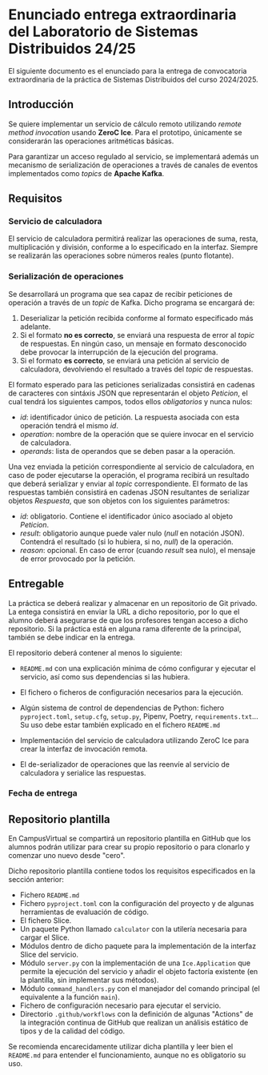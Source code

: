 # Enunciado entrega extraordinaria del Laboratorio de Sistemas Distribuidos 24/25

El siguiente documento es el enunciado para la entrega de convocatoria extraordinaria
de la práctica de Sistemas Distribuidos del curso 2024/2025.

## Introducción

Se quiere implementar un servicio de cálculo remoto utilizando _remote method invocation_ usando **ZeroC Ice**.
Para el prototipo, únicamente se considerarán las operaciones aritméticas básicas.

Para garantizar un acceso regulado al servicio, se implementará además un mecanismo de serialización de
operaciones a través de canales de eventos implementados como _topics_ de **Apache Kafka**.

## Requisitos

### Servicio de calculadora

El servicio de calculadora permitirá realizar las operaciones de suma, resta, multiplicación y división, conforme
a lo especificado en la interfaz. Siempre se realizarán las operaciones sobre números reales (punto flotante).

### Serialización de operaciones

Se desarrollará un programa que sea capaz de recibir peticiones de operación a través de un _topic_ de Kafka. Dicho
programa se encargará de:

1. Deserializar la petición recibida conforme al formato especificado más adelante.
2. Si el formato **no es correcto**, se enviará una respuesta de error al _topic_ de respuestas. En ningún caso, un
   mensaje en formato desconocido debe provocar la interrupción de la ejecución del programa.
3. Si el formato **es correcto**, se enviará una petición al servicio de calculadora, devolviendo el resultado
    a través del _topic_ de respuestas.

El formato esperado para las peticiones serializadas consistirá en cadenas de caracteres con sintáxis JSON que
representarán el objeto _Peticion_, el cual tendrá los siguientes campos, todos ellos _obligatorios_ y nunca nulos:
- _id_: identificador único de petición. La respuesta asociada con esta operación tendrá el mismo _id_.
- _operation_: nombre de la operación que se quiere invocar en el servicio de calculadora.
- _operands_: lista de operandos que se deben pasar a la operación.

Una vez enviada la petición correspondiente al servicio de calculadora, en caso de poder ejecutarse la operación,
el programa recibirá un resultado que deberá serializar y enviar al _topic_ correspondiente. El formato de las respuestas
también consistirá en cadenas JSON resultantes de serializar objetos _Respuesta_, que son objetos con los siguientes
parámetros:
- _id_: obligatorio. Contiene el identificador único asociado al objeto _Peticion_.
- _result_: obligatorio aunque puede valer nulo (_null_ en notación JSON). Contendrá el resultado (si lo hubiera,
  si no, _null_) de la operación.
- _reason_: opcional. En caso de error (cuando _result_ sea nulo), el mensaje de error provocado por la petición.

## Entregable

La práctica se deberá realizar y almacenar en un repositorio de Git privado. La entega consistirá en enviar
la URL a dicho repositorio, por lo que el alumno deberá asegurarse de que los profesores tengan acceso a
dicho repositorio. Si la práctica está en alguna rama diferente de la principal, también se debe indicar en la entrega.

El repositorio deberá contener al menos lo siguiente:

- `README.md` con una explicación mínima de cómo configurar y ejecutar el servicio, así como sus dependencias
    si las hubiera.

- El fichero o ficheros de configuración necesarios para la ejecución.
- Algún sistema de control de dependencias de Python: fichero `pyproject.toml`, `setup.cfg`, `setup.py`, Pipenv,
    Poetry, `requirements.txt`... Su uso debe estar también explicado en el fichero `README.md`
- Implementación del servicio de calculadora utilizando ZeroC Ice para crear la interfaz de invocación remota.
- El de-serializador de operaciones que las reenvíe al servicio de calculadora y serialice las respuestas.

### Fecha de entrega

## Repositorio plantilla

En CampusVirtual se compartirá un repositorio plantilla en GitHub que los alumnos podrán utilizar para crear
su propio repositorio o para clonarlo y comenzar uno nuevo desde "cero".

Dicho repositorio plantilla contiene todos los requisitos especificados en la sección anterior:

- Fichero `README.md`
- Fichero `pyproject.toml` con la configuración del proyecto y de algunas herramientas de evaluación de código.
- El fichero Slice.
- Un paquete Python llamado `calculator` con la utilería necesaria para cargar el Slice.
- Módulos dentro de dicho paquete para la implementación de la interfaz Slice del servicio.
- Módulo `server.py` con la implementación de una `Ice.Application` que permite la ejecución del servicio y añadir
    el objeto factoría existente (en la plantilla, sin implementar sus métodos).
- Módulo `command_handlers.py` con el manejador del comando principal (el equivalente a la función `main`).
- Fichero de configuración necesario para ejecutar el servicio.
- Directorio `.github/workflows` con la definición de algunas "Actions" de la integración continua de GitHub que
    realizan un análisis estático de tipos y de la calidad del código.

Se recomienda encarecidamente utilizar dicha plantilla y leer bien el `README.md` para entender el funcionamiento,
aunque no es obligatorio su uso.
